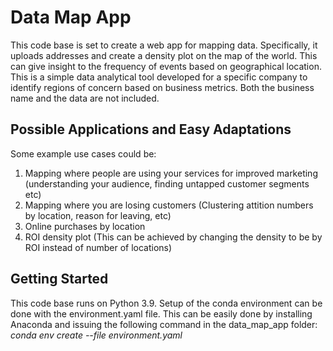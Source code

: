 # Data Map App

This code base is set to create a web app for mapping data. Specifically, it uploads addresses and create a density plot on the map of the world. This can give insight to the frequency of events based on geographical location. This is a simple data analytical tool developed for a specific company to identify regions of concern based on business metrics. Both the business name and the data are not included.

## Possible Applications and Easy Adaptations

Some example use cases could be:
1) Mapping where people are using your services for improved marketing (understanding your audience, finding untapped customer segments etc)
2) Mapping where you are losing customers (Clustering attition numbers by location, reason for leaving, etc)
3) Online purchases by location
4) ROI density plot (This can be achieved by changing the density to be by ROI instead of number of locations)

## Getting Started

This code base runs on Python 3.9. Setup of the conda environment can be done with the environment.yaml file. This can be easily done by installing Anaconda and issuing the following command in the data_map_app folder:
_conda env create --file environment.yaml_




